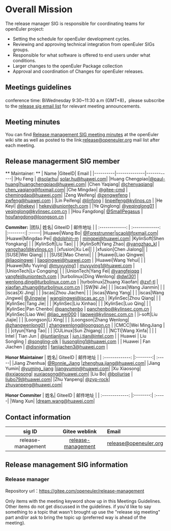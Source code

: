 # Overall Mission

The release manager SIG is responsible for coordinating teams for openEuler project:

- Setting the schedule for openEuler development cycles.
- Reviewing and approving technical integration from openEuler SIGs groups.
- Responsible for what software is offered to end users under what conditions.
- Larger changes to the openEuler Package collection
- Approval and coordination of Changes for openEuler releases.



## Meetings guidelines

conference time: BiWednesday 9:30~11:30 a.m (GMT+8)，please subscribe to the [release sig email list](https://openeuler.org/en/community/mailing-list/) for relevant meeting announcements.

## Meeting minutes
You can find [Release management SIG meeting minutes](https://gitee.com/openeuler/release-management/wikis) at the openEuler wiki site as well as posted to the link:release@openeuler.org mail list after each meeting.

## Release managerment SIG member
** Maintainer: **
|   Name |GiteeID| Email   |
|----------|--------------|------------|
|Hu Feng | [@solarhu](https://gitee.com/solarhu)| solar.hu@huawei.com|
|Huang Chengpiao|[@paul-huang](https://gitee.com/paul-huang)|huangchengpiao@huawei.com|
|Chen Yaqiang| [@chenyaqiang](https://gitee.com/chenyaqiang)|  chen_yaqiang@foxmail.com|
|Che Mingdao| [@gitee-cmd](https://gitee.com/gitee-cmd) | chemingdao@huawei.com|
|Zeng Weifeng| [@zengwefeng](https://gitee.com/zengwefeng) | zwfeng@huawei.com |
|Lin Peifeng| [@linfong](https://gitee.com/linfong) | linpeifeng@kylinos.cn |
|He Keyi| [@hekeyi](https://gitee.com/hekeyi) | hekeyi@uniontech.com |
|Ye Qinglong| [@yeqinglong01](https://gitee.com/yeqinglong01) | yeqinglong@kylinsec.com.cn |
|Hou Fangdong| [@SmallPegasus](https://gitee.com/SmallPegasus) | houfangdong@loongson.cn |

**Commiter:**
|团队| 姓名| GiteeID           | 邮件地址  |
| :-------------: | :-------------: |:--------:| :-----|
|Huawei|Wang Bo| [@Forestrunner](https://gitee.com/forestrunner)|scaol@foxmail.com|
|Huawei|Mingdao Pei| [@dolphin-m](https://gitee.com/dolphin-m) | mingpei@huawei.com|
|KylinSoft|Shen Yongkang|	|	|
|KylinSoft|Liu Tao|	|	|
|KylinSoft|Yang Zhao| [@yangzhao_kl](https://gitee.com/yangzhao_kl) | yangzhao1@kylinos.cn |
|xfusion|Xu Lei||	|
|xfusion|Chen Jialong||	|
|SUSE|Wei Qiang|	|	|
|SUSE|Mao Chenxi|	|	|
|Huawei|Liao Qingwei| [@liaoqingwei](https://gitee.com/liaoqingwei) | liaoqingwei@huawei.com |
|Huawei|Wang Yehui|    |    |
|Huawei|Mu Yuying| [@muyuying1](https://gitee.com/muyuying1) | muyuying1@huawei.com |
|UnionTech|Lv Congqing|	|	|
|UnionTech|Yang Fei| [@yangfeiqqq](https://gitee.com/yangfeiqqq) | yangfei@uniontech.com |
|turbolinux|Ding Wenlong|	[@dwl301](https://gitee.com/dwl301) | wenlong.ding@turbolinux.com.cn |
|turbolinux|Zhuang Xiaofan|	[@zxf-tl](https://gitee.com/zxf-tl) | xiaofan.zhuang@turbolinux.com.cn |
|SW|Ni Jie|	|	|
|iscas|Wang Jianmin|	|	|
|iscas|Xi Jing|	|	|
|iscas|Zhou Jiachen|	|	|
|iscas|Wang Yang|	|	|
|iscas|Wang Jingwei| [@Jingwiw](https://gitee.com/Jingwiw) | wangjingwei@iscas.ac.cn |
|KylinSec|Zhou Qiang|	|	|
|KylinSec|Tang Jie|	|	|
|KylinSec|Liu Xinhao|	|	|
|KylinSec|Luo Qing|	|	|
|KylinSec|Pan Chenbo| [@panchenbo](https://gitee.com/panchenbo) | panchenbo@kylinsec.com.cn |
|KylinSec|Liao Wei| [@liao_wei000](https://gitee.com/liao_wei000) | liaowei@kylinsec.com.cn |
|i-soft|Liu Jiajie|	|	|
|Loongson|Li Xing|	|	|
|Loongson|Zhang Wenlong| [@zhangwenlong01](https://gitee.com/zhangwenlong01) | zhangwenlong@loongson.cn |
|CMCC|Wei MingJiang |	|	|
|ctyun|Yang Tao|	|	|
|CULinux|Sun Zhigang|	|	|
|NCTI|Wang Xinfa|	|	|
| Intel | Tian Jun | [@juntianlinux](https://gitee.com/juntianlinux) | jun.j.tian@intel.com |
| Huawei | Liu Songling | [@songling-olk](https://gitee.com/songling-olk) | liusongling1@huawei.com |
| Huawei | Fan Jiachen | [@disnight](https://gitee.com/disnight) | fanjiachen3@huawei.com |


**Honor Maintainer**
| 姓名| GiteeID           | 邮件地址  |
| :-------------: |:--------:| :-----|
|Jiang Zhenhua| [@Ronnie_Jiang](https://gitee.com/Ronnie_Jiang) |zhenghua.jiang@huawei.com|
|Jiang Yumin| [@yuming_jiang](https://gitee.com/yuming_jiang)  |jiangyumin@huawei.com|
|Xu Xiaosong| [@xxiaosong](https://gitee.com/xxiaosong)|  xuxiaosong@huawei.com| 
|Liu Bo| [@boliurise](https://gitee.com/boliurise) | liubo79@huawei.com|
|Zhu Yanpeng| [@zyp-rock](https://gitee.com/zyp-rock)|  zhuyanpeng@huawei.com|

**Honor Commiter**
| 姓名| GiteeID           | 邮件地址  |
| :-------------: |:--------:| :-----|
|Wang Xun| |dream.wang@huawei.com|

## Contact information

| sig ID| Gitee weblink           | Email  |
| :-------------: |:--------:| :-----|
|release-management|[release-management](https://gitee.com/openeuler/release-management/)|release@openeuler.org|


## Release management SIG information

### Release manager

Repository url：https://gitee.com/openeuler/release-management

Only items with the meeting keyword show up in this Meetings Guidelines. Other items do not get discussed in the guidelines. if you'd like to say something to a topic that wasn't brought up use the "release sig meeting" part and/or ask to bring the topic up (preferred way is ahead of the meeting).